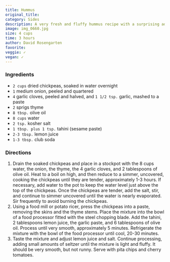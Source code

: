 ```yaml
---
title: Hummus
original_title: 
category: Sides
description: A very fresh and fluffy hummus recipe with a surprising addition of a little seltzer water whipped in at the very end.
image: img_0660.jpg
size: 4 cups
time: 3 hours
author: David Rosengarten
favorite: 
veggie: ✓
vegan: ✓
---
```


### Ingredients

* `2 cups` dried chickpeas, soaked in water overnight
* `1` medium onion, peeled and quartered
* `4` garlic cloves, peeled and halved, and `1 1/2 tsp.` garlic, mashed to a paste
* `2` sprigs thyme
* `8 tbsp.` olive oil
* `8 cups` water
* `2 tsp.` kosher salt
* `1 tbsp. plus 1 tsp.` tahini (sesame paste)
* `2-3 tbsp.` lemon juice
* `1-3 tbsp.` club soda

### Directions

1. Drain the soaked chickpeas and place in a stockpot with the 8 cups water, the onion, the thyme, the 4 garlic cloves, and 2 tablespoons of olive oil. Heat to a boil on high, and then reduce to a simmer, uncovered, cooking the chickpeas until they are tender, approximately 1-3 hours. If necessary, add water to the pot to keep the water level just above the top of the chickpeas. Once the chickpeas are tender, add the salt, stir, and continue to simmer uncovered until the water is nearly evaporated. Sir frequently to avoid burning the chickpeas.
2. Using a food mill or potato ricer, press the chickpeas into a paste, removing the skins and the thyme stems. Place the mixture into the bowl of a food processor fitted with the steel chopping blade. Add the tahini, 2 tablespoons lemon juice, the garlic paste, and 6 tablespoons of olive oil. Process until very smooth, approximately 5 minutes. Refrigerate the mixture with the bowl of the food processor until cool, 20-30 minutes.
3. Taste the mixture and adjust lemon juice and salt. Continue processing, adding small amounts of seltzer until the mixture is light and fluffy. It should be very smooth, but not runny. Serve with pita chips and cherry tomatoes.